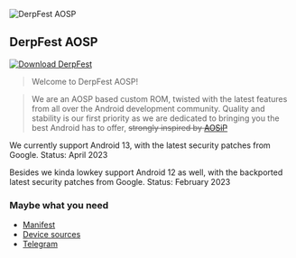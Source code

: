 ![DerpFest AOSP](https://raw.github.com/DerpFest-AOSP/manifest/13/derp.png)

DerpFest AOSP
---------------

[![Download DerpFest](https://img.shields.io/badge/Downloads-6.2M-green.svg)](https://sourceforge.net/projects/derpfest/files)

> Welcome to DerpFest AOSP!

> We are an AOSP based custom ROM, twisted with the latest features from all over the Android development community. Quality and stability is our first priority as we are dedicated to bringing you the best Android has to offer, ~~strongly inspired by [AOSiP](https://github.com/AOSiP)~~

We currently support Android 13, with the latest security patches from Google. Status: April 2023

Besides we kinda lowkey support Android 12 as well, with the backported latest security patches from Google. Status: February 2023

### Maybe what you need

- [Manifest](https://github.com/DerpFest-AOSP/manifest)
- [Device sources](https://github.com/DerpFest-Devices)
- [Telegram](https://t.me/DerpFestAOSP)

